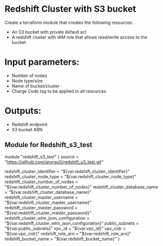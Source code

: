 # Redshift Cluster with S3 bucket
Create a terraform module that creates the following resources:
- An S3 bucket with private default acl
- A redshift cluster with IAM role that allows read/write access to the bucket

# Input parameters:
- Number of nodes
- Node type/size
- Name of bucket/cluster
- Charge Code tag to be applied to all resources

# Outputs:
- Redshift endpoint
- S3 bucket ARN

## Module for Redshift_s3_test

module "redshift_s3_test" {
  source = "https://github.com/anvrao5/redshift_s3_test.git"
  
  redshift_cluster_identifier = "${var.redshift_cluster_identifier}"
  redshift_cluster_node_type = "${var.redshift_cluster_node_type}"
  redshift_cluster_number_of_nodes = "${var.redshift_cluster_number_of_nodes}"
  redshift_cluster_database_name = "${var.redshift_cluster_database_name}"
  redshift_cluster_master_username = "${var.redshift_cluster_master_username}"
  redshift_cluster_master_password = "${var.redshift_cluster_master_password}"
  redshift_cluster_wlm_json_configuration = "${var.redshift_cluster_wlm_json_configuration}"
  public_subnets = "${var.public_subnets}"
  vpc_id = "${var.vpc_id}"
  vpc_cidr = "${var.vpc_cidr}"
  redshift_role_arn = "${var.redshift_role_arn}"
  redshift_bucket_name = "${var.redshift_bucket_name}"
}
